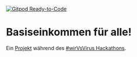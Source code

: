 [![Gitpod Ready-to-Code](https://img.shields.io/badge/Gitpod-Ready--to--Code-blue?logo=gitpod)](https://gitpod.io/#https://github.com/basiseinkommen/jetzt) 

# Basiseinkommen für alle!

Ein [Projekt](https://devpost.com/software/bedingungsloses-grundeinkommen) während des [#wirVsVirus Hackathons](https://wirvsvirushackathon.org/).
